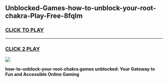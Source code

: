 
## Unblocked-Games-how-to-unblock-your-root-chakra-Play-Free-8fqlm
<h3>
<a href="https://premium76.site?title=how-to-unblock-your-root-chakra&ref=10A">CLICK TO PLAY</a></h3>
<hr>

<h3>
<a href="https://premium76.site?title=how-to-unblock-your-root-chakra&ref=10A">CLICK 2 PLAY</a>
  
</h3>

<a href="https://premium76.site?title=how-to-unblock-your-root-chakra&ref=10A"><img src="https://clearcache.store/games.png"></a>


**how-to-unblock-your-root-chakra games unblocked: Your Gateway to Fun and Accessible Online Gaming**
